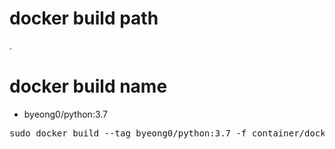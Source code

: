 # docker build path
.

# docker build name
- byeong0/python:3.7
<pre>
sudo docker build --tag byeong0/python:3.7 -f container/docker/python/3.7/Dockerfile .
</pre>